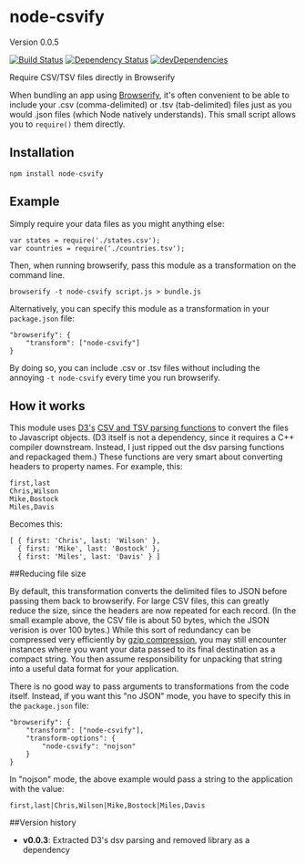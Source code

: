 node-csvify
===========
Version 0.0.5

[![Build Status](https://travis-ci.org/wilson428/node-csvify.png)](https://travis-ci.org/wilson428/node-csvify)
[![Dependency Status](https://david-dm.org/wilson428/node-csvify.svg)](https://david-dm.org/wilson428/node-csvify)
[![devDependencies](https://david-dm.org/${1:user}/${2:project}/dev-status.svg${3:?style=flat})](https://david-dm.org/${1:user}/${2:project}#info=devDependencies)

Require CSV/TSV files directly in Browserify

When bundling an app using [Browserify](http://browserify.org/), it's often convenient to be able to include your .csv (comma-delimited) or .tsv (tab-delimited) files just as you would .json files (which Node natively understands). This small script allows you to `require()` them directly.

## Installation

```
npm install node-csvify
```

## Example
Simply require your data files as you might anything else:

```
var states = require('./states.csv');
var countries = require('./countries.tsv');
```

Then, when running browserify, pass this module as a transformation on the command line.

	browserify -t node-csvify script.js > bundle.js

Alternatively, you can specify this module as a transformation in your `package.json` file:

    "browserify": {
        "transform": ["node-csvify"]
    }

By doing so, you can include .csv or .tsv files without including the annoying `-t node-csvify` every time you run browserify.

## How it works

This module uses [D3's](https://npmjs.org/package/d3) [CSV and TSV parsing functions](https://github.com/mbostock/d3/wiki/CSV) to convert the files to Javascript objects. (D3 itself is not a dependency, since it requires a C++ compiler downstream. Instead, I just ripped out the dsv parsing functions and repackaged them.) These functions are very smart about converting headers to property names. For example, this:

	first,last
	Chris,Wilson
	Mike,Bostock
	Miles,Davis

Becomes this:

	[ { first: 'Chris', last: 'Wilson' },
	  { first: 'Mike', last: 'Bostock' },
	  { first: 'Miles', last: 'Davis' } ]

##Reducing file size

By default, this transformation converts the delimited files to JSON before passing them back to browserify. For large CSV files, this can greatly reduce the size, since the headers are now repeated for each record. (In the small example above, the CSV file is about 50 bytes, which the JSON verision is over 100 bytes.) While this sort of redundancy can be compressed very efficiently by [gzip compression](https://developers.google.com/speed/articles/gzip), you may still encounter instances where you want your data passed to its final destination as a compact string. You then assume responsibility for unpacking that string into a useful data format for your application.

There is no good way to pass arguments to transformations from the code itself. Instead, if you want this "no JSON" mode, you have to specify this in the `package.json` file:

    "browserify": {
        "transform": ["node-csvify"],
        "transform-options": {
            "node-csvify": "nojson"
        }
    }

In "nojson" mode, the above example would pass a string to the application with the value: 

	first,last|Chris,Wilson|Mike,Bostock|Miles,Davis

##Version history
+ **v0.0.3**: Extracted D3's dsv parsing and removed library as a dependency